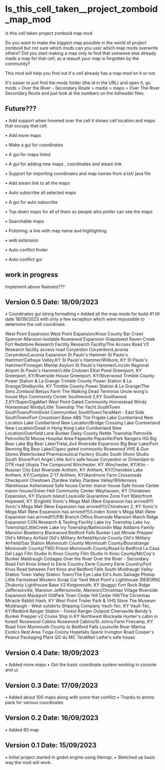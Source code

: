 # Is_this_cell_taken__project_zomboid_map_mod
Is this cell taken project zomboid map mod


Do you want to make the biggest map possible in the world of project zomboid but not sure which mods can you use/ which map mods overwrite others?
Did you start making a map only to find that someone else already made a map for that cell; as a reasult your map is forgotten by the community?

This mod will help you find out if a cell already has a map mod on it or not.


It's easier to just find the mods folder (the id in the URL) and open it, go mods > Over the River - Secondary Route > media > maps > Over The River Secondary Route and just look at the numbers on the lotheader files.

## Future???

• Add support when hovered over the cell it shows cell location and maps that occupy that cell.

• Add more maps

• Make a gui for coordinates

• A gui for maps listed

• A gui for adding new maps , coordinates and steam link

• Support for importing coordinates and map names from a txt/ java file

• Add steam link to all the maps

• Auto subscribe all selected maps

• A gui for auto subscribe

• Top down maps for all of them so people who prefer can see the maps

• Searchable maps

• Polishing: a line with map name and highlighting

• web extension

• Auto conflict finder

• Auto conflict gui


## work in progress

implement above features???


## Version 0.5 Date: 18/09/2023

• Coordinates gui string formatting
• Added all the map mods for build 41 till date 18/09/2023 with only a few exception which were impossible to determine the cell coordinate.

West Point Expansion
West Point Expansion/Knox County Bar Crawl
Spencer-Mansion-lootable
Rosewood Expansion
Grapeseed
Raven Creek
Fort Redstone
Research Facility
Research Facility/The Access Road V2
Research facility access road
Coryerdon
Coryerdon/Laconia
Coryerdon/Laconia Expansion
St Paulo's Hammer
St Paulo's Hammer/Cathaya Valley,KY
St Paulo's Hammer/Wilbore, KY
St Paulo's Hammer/Finnegan Mental Asylum
St Paulo's Hammer/Lincoln Regional Airport
St Paulo's Hammer/Little Crutown
Elliot Pond
Greenport, KY
Greenport, KY/Riverside House
Greenport, KY/Riverwood
Trimble County Power Station & La Grange
Trimble County Power Station & La Grange/Shelbyville, KY
Trimble County Power Station & La Grange/The Sims Zomboid
Betsys Farm
The Walking Dead Terminus
Uncle wong's house
Mys Community Center
Southwood 2,KY
Southwood 2,KY/SuperGigaMart
West Point Gated Community
Homestead Windy
Homestead Windy/Little Township
The Yacht
SouthTown
SouthTown/Primitivist Communities
SouthTown/TeraMart - East Side
SouthTown/Fort Crosstown
Base ABS
The Frigate
Lake Cumberland New Location
Lake Cumberland New Location/Bridge Crossing
Lake Cumberland New Location/Dead in Hong Kong
Lake Cumberland New Location/Overfield Lane Bunker
Daisy County
Nettle Township
Petroville
Petroville/St Moose Hospital Area
Papaville
Papaville/Park Rangers HQ
Big Bear Lake
Big Bear Lake/Trelai_4x4 Riverside Expansion
Big Bear Lake/Fort Benning
Big Bear Lake/Cigaro gated community
Rosewood VHS & Gun Stores
Waterlocked Pharmaceutical Factory
Studio South Shore
Studio South Shore/Fort Angel
Little Aoi's safe house
Coryerdon or Dirkerdam to OTR road
Utopia
The Compound
Winchester, KY
Winchester, KY/Klin - Russian City
East Riverside
Anthem, KY
Anthem, KY/Cherokee Lake
Anthem, KY/Complex Z-17
Anthem, KY/Aardmore Farm
Crossroads Checkpoint
Chestown
Ztardew Valley
Ztardew Valley/Wilderness Warehouse
Ashenwood
Safe house Center manor house
Safe house Center manor house/Green Hell Community Center
Weyhausen, KY
Chinatown Expansion, KY
Elysium Island
Louisville Quarantine Zone
Fort Waterfront
Hopewell, KY (English)
Xonic's Mega Mall (New Expansion has arrived!!!)
Xonic's Mega Mall (New Expansion has arrived!!!)/Chinatown 2, KY
Xonic's Mega Mall (New Expansion has arrived!!!)/Linden
Xonic's Mega Mall (New Expansion has arrived!!!)/FBI Branch Office
Riverside Mansion
March Ridge Expansion
CON Research & Testing Facility
Lake Ivy Township
Lake Ivy Township/LittleCreek
Lake Ivy Township/Ballincoolin Map
Addams Family Mansion
Blueberry
Blackwood
Bedford Falls
Bunker Last Minute Prepper
Old's Military Airfield
Old's Military Airfield/Hyrule County
Old's Military Airfield/Gas Station
Monmouth County
Monmouth County/Bourstrange
Monmouth County/TWD Prison
Monmouth County/Road to Bedford
La Casa Del Lago
Film Studio In Knox County
Film Studio In Knox County/McCoy's Bunker
Maldraugh Cottages
Over the River
Over the River - Secondary Road
Fort Knox linked to Eerie Country
Eerie Country
Eerie Country/Fort Knox
Road between Fort Knox and Bedford Falls
South Muldraugh
Valley Station Town
Valley Station Town/The Eye Lake
Ed's Auto Salvage
Pitstop
Little Farmstead
Western Scrap Car Yard
West Point's Lighthouse [REBORN]
Zhukoniy Lighthouse Base V2
Kingsmouth, KY (buggy)
Fort Rock Ridge
Jeffersonville, Mansion
Jeffersonville, Mansion/Christmas Village
Riverside Expansion Maukport
OldPark Town
Cedar Hill
Cedar Hill/The Christmas Miracle
Rabbit Hash, KY
West Point Trailer Park & VHS Store
The Museum
Muldraugh - West outskirts Shipping Company
Vault-Tec, KY
Vault-Tec, KY/Redbird Ranger Station - Forest Ranger Outpost
Chernaville
Bendy's Bunker Prepper v2
Cruise Ship in KY
Northwest Blockade
Hunter's cabin in forest!
Rosewood Cabins
Rosewood Cabins/St Johns Farm
Firecamp, KY
Road from Monmouth County to Bedford Falls
Louisville River Marina
Exotics Rest Area
Tioga Colony
Hopefalls
Speck
Irvington Road
Cooper's Peanut Packaging Plant
QG du MC
TeraMart
Lethe's safe house





## Version 0.4 Date: 18/09/2023

• Added more maps
• Got the basic coordinate system working in console and ui.

## Version 0.3 Date: 17/09/2023

• Added about 100 maps along with some that conflict
• Thanks to ammo pack for various coordinates

## Version 0.2 Date: 16/09/2023

• Added 60 map 


## Version 0.1 Date: 15/09/2023

• Initial project started in godot engine using tilemap.
• Sketched up basic way the mod will work.
